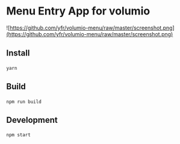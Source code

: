# Menu Entry App for volumio

![https://github.com/yfr/volumio-menu/raw/master/screenshot.png](https://github.com/yfr/volumio-menu/raw/master/screenshot.png)

## Install

`yarn` 

## Build
`npm run build`
 
## Development
`npm start`

